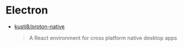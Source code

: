 # Electron

* [kusti8/proton-native](https://github.com/kusti8/proton-native)
  > A React environment for cross platform native desktop apps
